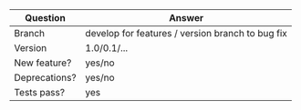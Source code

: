 | Question             | Answer
| -------------------- | ---
| Branch               | develop for features / version branch to bug fix
| Version              | 1.0/0.1/...
| New feature?         | yes/no
| Deprecations?        | yes/no <!-- don't forget to update VERSION-*.md and src/[version]/CHANGELOG.md files -->
| Tests pass?          | yes
